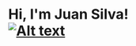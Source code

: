 <h1>Hi, I'm Juan Silva! <br/><a href="https://github.com/jasilva108"</a> 
  
<img src="[/path/to/img.jpg](https://github.com/jasilva108/jasilva108/blob/af9c0b312cf66bbfcaf84a987e5dce65074e31d0/Juan%20Silva_Portfolio.pdf)" alt="Alt text" title="Optional title">
